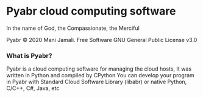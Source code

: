 
# Pyabr cloud computing software

In the name of God, the Compassionate, the Merciful

Pyabr &copy; 2020 Mani Jamali. Free Software GNU General Public License v3.0

### What is Pyabr?
Pyabr is a cloud computing software for managing the cloud hosts, It was written in Python and compiled by CPython
You can develop your program in Pyabr with Standard Cloud Software Library (libabr) or native Python, C/C++, C#, Java, etc